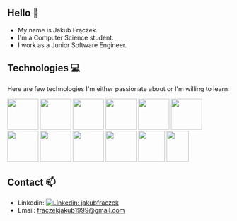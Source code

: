 ## Hello 👋

- My name is Jakub Frączek.  
- I'm a Computer Science student.  
- I work as a Junior Software Engineer.
  
  
  
## Technologies 💻

Here are few technologies I'm either passionate about or I'm willing to learn:

<img src="https://brandslogos.com/wp-content/uploads/images/large/java-logo-1.png" width="70" height="70">   <img src="https://git-scm.com/images/logos/downloads/Git-Icon-1788C.png" width="70" height="70">      <img src="https://www.logo.wine/a/logo/Kotlin_(programming_language)/Kotlin_(programming_language)-Logo.wine.svg" width="70" height="70">          <img src="https://brandslogos.com/wp-content/uploads/images/large/docker-logo.png" width="70" height="70">    <img src="https://sujanbyanjankar.com.np/wp-content/uploads/2019/01/React.js_logo-512.png" width="70" height="70">           <img src="https://cdn.freebiesupply.com/logos/large/2x/spring-3-logo-png-transparent.png" width="70" height="70">  <img src="https://cdn.iconscout.com/icon/free/png-512/nginx-3629540-3032323.png" width="70" height="70">     <img src="https://brandslogos.com/wp-content/uploads/thumbs/elasticsearch-logo-vector.svg" width="70" height="70">    <img src="https://upload.wikimedia.org/wikipedia/commons/thumb/2/29/Postgresql_elephant.svg/1200px-Postgresql_elephant.svg.png" width="70" height="70">    <img src="https://upload.wikimedia.org/wikipedia/commons/thumb/3/39/Kubernetes_logo_without_workmark.svg/1200px-Kubernetes_logo_without_workmark.svg.png" width="70" height="70">    <img src="https://upload.wikimedia.org/wikipedia/commons/thumb/e/e9/Jenkins_logo.svg/1200px-Jenkins_logo.svg.png" width="60" height="70">    <img src="https://cdn.freebiesupply.com/logos/large/2x/scala-4-logo-png-transparent.png" width="50" height="70">          

## Contact 📫  
- Linkedin: [![Linkedin: jakubfraczek](https://img.shields.io/badge/-jakubfraczek-blue?style=flat-square&logo=Linkedin&logoColor=white&link=https://www.linkedin.com/in/jakubfraczek/)](https://www.linkedin.com/in/jakubfraczek/)
- Email: fraczekjakub1999@gmail.com
